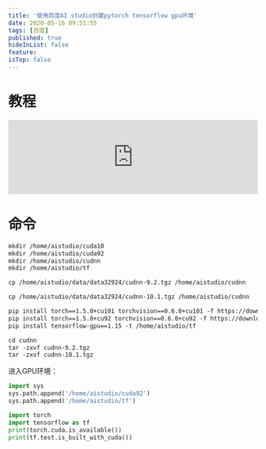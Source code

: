 ```yaml
---
title: '使用百度AI studio创建pytorch tensorflow gpu环境'
date: 2020-05-16 09:51:55
tags: [百度]
published: true
hideInList: false
feature: 
isTop: false
---
```


<!-- more -->
# 教程

<iframe id="spkj" src="https://player.bilibili.com/player.html?aid=540561043&page=1" scrolling="no" border="0" frameborder="no" framespacing="0" allowfullscreen="true" width=100%> </iframe>
<script type="text/javascript">  
document.getElementById("spkj").style.height=document.getElementById("spkj").scrollWidth*0.76+"px";
</script>

# 命令

```html
mkdir /home/aistudio/cuda10
mkdir /home/aistudio/cuda92
mkdir /home/aistudio/cudnn
mkdir /home/aistudio/tf

cp /home/aistudio/data/data32924/cudnn-9.2.tgz /home/aistudio/cudnn

cp /home/aistudio/data/data32924/cudnn-10.1.tgz /home/aistudio/cudnn

pip install torch==1.5.0+cu101 torchvision==0.6.0+cu101 -f https://download.pytorch.org/whl/torch_stable.html -t /home/aistudio/cuda10
pip install torch==1.5.0+cu92 torchvision==0.6.0+cu92 -f https://download.pytorch.org/whl/torch_stable.html -t /home/aistudio/cuda92
pip install tensorflow-gpu==1.15 -t /home/aistudio/tf

cd cudnn
tar -zxvf cudnn-9.2.tgz
tar -zxvf cudnn-10.1.tgz
```

进入GPU环境：

```python
import sys
sys.path.append('/home/aistudio/cuda92')
sys.path.append('/home/aistudio/tf')

import torch
import tensorflow as tf
print(torch.cuda.is_available())
print(tf.test.is_built_with_cuda())
```
